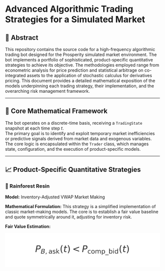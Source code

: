 # Advanced Algorithmic Trading Strategies for a Simulated Market

## 📜 Abstract
This repository contains the source code for a high-frequency algorithmic trading bot designed for the Prosperity simulated market environment. The bot implements a portfolio of sophisticated, product-specific quantitative strategies to achieve its objective. The methodologies employed range from econometric analysis for price prediction and statistical arbitrage on co-integrated assets to the application of stochastic calculus for derivatives pricing. This document provides a detailed mathematical exposition of the models underpinning each trading strategy, their implementation, and the overarching risk management framework.

---

## 🧠 Core Mathematical Framework
The bot operates on a discrete-time basis, receiving a `TradingState` snapshot at each time step *t*.  
The primary goal is to identify and exploit temporary market inefficiencies or predictive signals derived from market data and exogenous variables.  
The core logic is encapsulated within the `Trader` class, which manages state, configuration, and the execution of product-specific models.

---

## 📈 Product-Specific Quantitative Strategies

### 🥥 Rainforest Resin  
**Model:** Inventory-Adjusted VWAP Market Making

**Mathematical Formulation:** This strategy is a simplified implementation of classic market-making models. The core is to establish a fair value baseline and quote symmetrically around it, adjusting for inventory risk.

**Fair Value Estimation:**  

![arb_buy](./math_svgs/arb_buy.svg)

